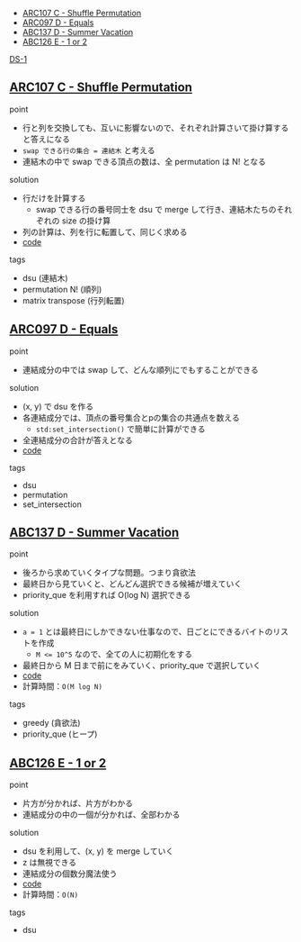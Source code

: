 - [ARC107 C - Shuffle Permutation](#arc107-c---shuffle-permutation)
- [ARC097 D - Equals](#arc097-d---equals)
- [ABC137 D - Summer Vacation](#abc137-d---summer-vacation)
- [ABC126 E - 1 or 2](#abc126-e---1-or-2)

[DS-1](https://kenkoooo.com/atcoder/#/contest/show/d39b7676-26a5-41fd-b0a1-d51962723eb9)

## [ARC107 C - Shuffle Permutation](https://atcoder.jp/contests/arc107/tasks/arc107_c)

point
- 行と列を交換しても、互いに影響ないので、それぞれ計算さいて掛け算すると答えになる
- `swap できる行の集合 = 連結木` と考える
- 連結木の中で swap できる頂点の数は、全 permutation は N! となる

solution
- 行だけを計算する
  - swap できる行の番号同士を dsu で merge して行き、連結木たちのそれぞれの size の掛け算
- 列の計算は、列を行に転置して、同じく求める
- [code](https://atcoder.jp/contests/arc107/submissions/25099545)

tags
- dsu (連結木)
- permutation N! (順列)
- matrix transpose (行列転置)

## [ARC097 D - Equals](https://atcoder.jp/contests/arc097/tasks/arc097_b)

point
- 連結成分の中では swap して、どんな順列にでもすることができる

solution
- (x, y) で dsu を作る
- 各連結成分では、頂点の番号集合とpの集合の共通点を数える
  - `std:set_intersection()` で簡単に計算ができる
- 全連結成分の合計が答えとなる
- [code](https://atcoder.jp/contests/arc097/submissions/25100269)

tags
- dsu
- permutation
- set_intersection

## [ABC137 D - Summer Vacation](https://atcoder.jp/contests/abc137/tasks/abc137_d)

point
- 後ろから求めていくタイプな問題。つまり貪欲法
- 最終日から見ていくと、どんどん選択できる候補が増えていく
- priority_que を利用すれば O(log N) 選択できる

solution
- `a = 1` とは最終日にしかできない仕事なので、日ごとにできるバイトのリストを作成
  - `M <= 10^5` なので、全ての人に初期化をする
- 最終日から M 日まで前にをみていく、priority_que で選択していく
- [code](https://atcoder.jp/contests/abc137/submissions/25102171)
- 計算時間：`O(M log N)`

tags
- greedy (貪欲法)
- priority_que (ヒープ)

## [ABC126 E - 1 or 2](https://atcoder.jp/contests/abc126/tasks/abc126_e)

point
- 片方が分かれば、片方がわかる
- 連結成分の中の一個が分かれば、全部わかる

solution
- dsu を利用して、(x, y) を merge していく
- z は無視できる
- 連結成分の個数分魔法使う
- [code](https://atcoder.jp/contests/abc126/submissions/25102803)
- 計算時間：`O(N)`

tags
- dsu
